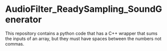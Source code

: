 # AudioFilter_ReadySampling_SoundGenerator
This repository contains a python code that has a C++ wrapper that sums the inputs of an array, but they must have spaces between the numbers not commas.
